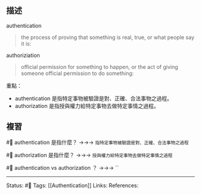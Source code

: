 ## 描述


authentication
> the process of proving that something is real, true, or what people say it is:


authoriziation
> official permission for something to happen, or the act of giving someone official permission to do something:


重點：
- authentication 是指特定事物被驗證是對、正確、合法事物之過程。
- authorization 是指授與權力給特定事物去做特定事情之過程。



## 複習
#🧠 authentication 是指什麼？ ->->-> `指特定事物被驗證是對、正確、合法事物之過程`
<!--SR:!2023-01-11,2,248-->

#🧠 authorization 是指什麼？ ->->-> `授與權力給特定事物去做特定事情之過程`
<!--SR:!2023-01-10,1,230-->

#🧠 authentication vs authorization ？ ->->-> ``
<!--SR:!2023-01-12,3,250-->



---
Status: #🌱 
Tags:
[[Authentication]]
Links:
References: